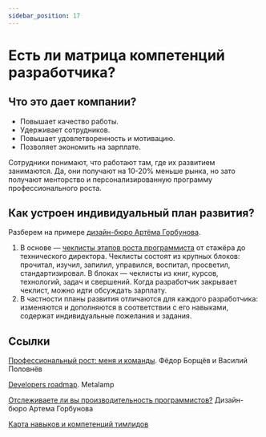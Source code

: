```yaml
---
sidebar_position: 17
---
```


# Есть ли матрица компетенций разработчика?

## Что это дает компании?

- Повышает качество работы.
- Удерживает сотрудников.
- Повышает удовлетворенность и мотивацию.
- Позволяет экономить на зарплате.

Сотрудники понимают, что работают там, где их развитием занимаются. Да, они получают на 10-20% меньше рынка, но зато получают менторство и персонализированную программу профессионального роста.

## Как устроен индивидуальный план развития?

Разберем на примере [дизайн-бюро Артёма Горбунова](https://bureau.ru/).

1. В основе — [чеклисты этапов роста программиста](./attachments/matrix.png) от стажёра до технического директора. Чеклисты состоят из крупных блоков: прочитал, изучил, запилил, управился, воспитал, просветил, стандартизировал. В блоках — чеклисты из книг, курсов, технологий, задач и свершений. Когда разработчик закрывает чеклист, можно идти обсуждать зарплату.
2. В частности планы развития отличаются для каждого разработчика: изменяются и дополняются в соответствии с его навыками, содержат индивидуальные пожелания и задания.

## Ссылки

[Профессиональный рост: меня и команды](https://education.borshev.com/growth). Фёдор Борщёв и Василий Половнёв

[Developers roadmap](https://github.com/fullstack-development/developers-roadmap). Metalamp

[Отслеживаете ли вы производительность программистов?](https://bureau.ru/soviet/20200625/) Дизайн-бюро Артема Горбунова

[Карта навыков и компетенций тимлидов](https://tlroadmap.io)